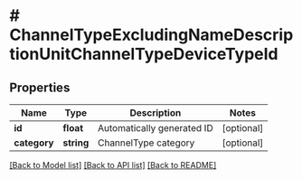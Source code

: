 # # ChannelTypeExcludingNameDescriptionUnitChannelTypeDeviceTypeId

## Properties

Name | Type | Description | Notes
------------ | ------------- | ------------- | -------------
**id** | **float** | Automatically generated ID | [optional] 
**category** | **string** | ChannelType category | [optional] 

[[Back to Model list]](../../README.md#documentation-for-models) [[Back to API list]](../../README.md#documentation-for-api-endpoints) [[Back to README]](../../README.md)


